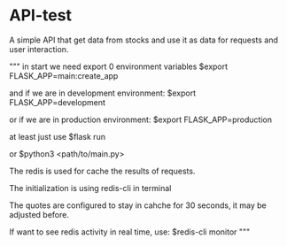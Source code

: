 # API-test
A simple API that get data from stocks and use it as data for requests and user interaction.

"""
in start we need export 0 environment variables
$export FLASK_APP=main:create_app

and if we are in development environment:
$export FLASK_APP=development

or if we are in production environment:
$export FLASK_APP=production

at least just use
$flask run

or
$python3 <path/to/main.py> 







The redis is used for cache the results of requests.

The initialization is using redis-cli in terminal

The quotes are configured to stay in cahche for 30 seconds, it may be adjusted before.

If want to see redis activity in real time, use:
$redis-cli monitor
"""